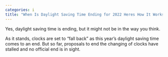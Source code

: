 ```yaml
---
categories: i
title: "When Is Daylight Saving Time Ending for 2022 Heres How It Works"
---
```


Yes, daylight saving time is ending, but it might not be in the way you think. 



As it stands, clocks are set to &#8220;fall back&#8221; as this year&#8217;s daylight saving time comes to an end. But so far, proposals to end the changing of clocks have stalled and no official end is in sight. 


